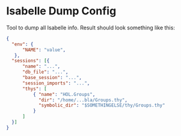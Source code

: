 # Isabelle Dump Config
Tool to dump all Isabelle info. Result should look something like this:

```json
​{
  "env": {
      "NAME": "value",
   },
  "sessions": [{
      "name": "...",
      "db_file": "...",
      "base_session": "...",
      "session_imports": "...",
      "thys": [
          { "name": "HOL.Groups",
            "dir": "/home/...bla/Groups.thy",
            "symbolic_dir": "$SOMETHINGELSE/thy/Groups.thy"
          }
      ]
  }]
}
```
